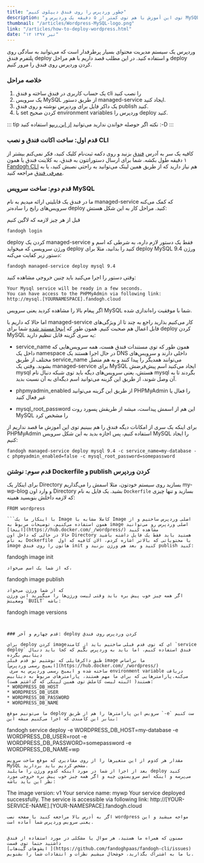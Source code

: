 ```yaml
---
title: "چطور وردپرس را روی فندق دیپلوی کنیم"
description: "توی این آموزش با هم توی کمتر از ۵ دقیقه یک وردپرس و MySQL رو دیپلوی و راه‌اندازی می‌کنیم"
thumbnail: "/articles/Wordpress-MySQL-logo.png"
link: "/articles/how-to-deploy-wordpress.html"
date: "۱۲ تیر ۱۳۹۷"
---
```


وردپرس یک سیستم مدیریت محتوای بسیار پرطرفدار است که می‌توانید به سادگی روی پلتفرم فندق deploy و استفاده کنید. در این مطلب قصد داریم با هم مراحل deploy کردن وردپرس روی فندق را مرور کنیم.

### خلاصه مراحل

1.  یک حساب کاربری در فندق ساخته و فندق cli ‌را نصب کنید
2.  یک سرویس MySQL ‌از طریق دستور managed-service ‌ایجاد کنید.
3.  یک داکر فایل برای وردپرس نوشته و روی فندق publish کنید.
4.  با set کردن صحیح environment variables وردپرس را deploy کنید.

::: tip نکته
اگر حوصله خواندن ندارید می‌توانید
[از این ریپو](https://github.com/fandoghpaas/fandogh-examples/tree/master/wordpress-mysql)
استفاده کنید :-D
:::

### قدم اول: ساخت اکانت فندق و نصب CLI

کافیه یک سر به آدرس [فندق](http://fandogh.cloud/) بزنید و روی دکمه ثبت‌نام کلیک کنید، فکر نمی‌کنم بیشتر از ۱ دقیقه طول بکشه.
شما برای ارسال دستوراتتون به فندق، به کلاینت فندق یا همون [Fandogh CLI](https://github.com/fandoghpaas/fandogh-cli) هم نیاز دارید که از طریق همین لینک می‌توانید به راحتی نصبش کنید، یا به [معرفی فندق](http://blog.fandogh.cloud/articles/fandogh-introduction.html) مراجعه کنید.

### قدم دوم: ساخت سرویس MySQL

ما در فندق یک قابلیتی ارائه میدیم به نام managed-service که کمک می‌کنه سرویس‌های رایج را ساده‌تر deploy کنید.
مراحل کار به این شکل هستش:

قبل از هر چیز لازمه که لاگین کنیم

```
fandogh login
```

deploy کردن یک managed-service فقط یک دستور لازم داره، به شرطی که اسم و ورژن سرویسی که میخواید deploy کنید را بدانید، مثلا برای deploy MySQL ورژن 9.4 دستور زیر کفایت می‌کنه:

```
fandogh managed-service deploy mysql 9.4
```

وقتی دستور را اجرا می‌کنید باید چنین خروجی مشاهده کنید:

```
Your Mysql service will be ready in a few seconds.
You can have access to the PHPMyAdmin via following link:
http://mysql.[YOURNAMESPACE].fandogh.cloud

```

اگر پیغام بالا را مشاهده کردید یعنی سرویس MySQL شما با موفقیت راه‌اندازی شده.

اما حالا که داریم با managed-service کار می‌کنیم بذارید راجع به چند تا از ویژگی‌های قابل اعمال هم صحبت کنیم.
همون طور که
[اینجا مستند شده](https://github.com/fandoghpaas/fandogh-cli#configuration)
شما برای deploy کردن MySQL یه سری گزینه قابل تنظیم دارید:

- service_name
  همون طور که توی مستندات فندق هست، همه سرویس‌هایی که داخل یک namespace در حال اجرا هستند یک DNS داخلی دارند و سرویس‌های مختلف از طریق service_name می‌توانند همدیگر را پیدا کنند و به هم متصل بشوند.
  وقتی یک managed-service برای MySQL ایجاد می‌کنید اسم پیش‌فرضش mysql هستش، یعنی سرویس‌های دیگه باید توی شبکه دنبال نام mysql بگردند تا به آن وصل شوند، از طریق این گزینه می‌توانید اسم دیگه‌ای به آن نسبت بدید.

- phpmyadmin_enabled
  از طریق این گزینه می‌توانید PHPMyAdmin را فعال یا غیر فعال کنید

- mysql_root_password
  این هم از اسمش پیداست، میشه از طریقش پسورد روت MySQL را مشخص کرد

برای اینکه یک سری از امکانات دیگه فندق را هم ببینیم توی این ‌آموزش ما قصد نداریم از PHPMyAdmin استفاده کنیم، پس اجازه بدید به این شکل سرویس MySQL را ایجاد کنیم:

```
fandogh managed-service deploy mysql 9.4 -c service_name=my-database -c phpmyadmin_enabled=false -c mysql_root_password=somepassword

```

### قدم سوم: نوشتن Dockerfile و publish کردن وردپرس

برای اینکار یک Directory بسازید روی سیستم خودتون، مثلا اسمش را می‌‌گذاریم my-wp-blog و وارد اون Directory بشید.
یک فایل به نام `Dockerfile` بسازید و تنها چیزی که لازمه داخلش بنویسید همینه:

````
FROM wordpress

```با اینکار ما یک Image کاملا مشابه با Image اصلی وردپرس ساختیم و از همون استفاده می‌کنیم، توضیحات مربوط به image اصلی وردپرس رو می‌توانید [اینجا](https://hub.docker.com/_/wordpress/) مشاهده کنید
حالا در حالی که داخل اون Directory هستید باید فقط یک فایل داشته باشید به نام Dockerfile  با محتویاتی که بالاتر اشاره کردم، الان کافیه که اول image هاتون را روی فندق init کنید و بعد هم ورژن بزنید و publish کنید:

````

fandogh image init

```
که از شما یک اسم می‌خواد،
```

fandogh image publish

```
که از شما ورژن می‌خواد
اگر همه چیز خوب پیش بره باید وقتی لیست ورژن‌ها را میگیرید این ورژن وضعیتش `BUILT` باشه:
```

fandogh image versions

```


### قدم چهارم و آخر: deploy کردن وردپرس روی فندق

برای deploy کردن imageای که توی قدم قبلی ساختیم باید از کامند `service deploy‍` فندق استفاده کنیم، اما باید به وردپرس بگیم که کجا باید دنبال دیتابیس بگرده
طبق داکرفایلی که نوشتیم تو قدم قبلی image ما براساس
[ایمیج رسمی وردپرس](https://hub.docker.com/_/wordpress/)
 ساخته شده و ایمیج رسمی وردپرس یه سری environment variable دریافت می‌کنه.پارامتر‌هایی که برای ما مهم هستند، پارامتر‌های مربوط به دیتابیس هستند( البته لیست کاملش توی همین لینکی که گذاشتم هست)‌:
* WORDPRESS_DB_HOST
* WORDPRESS_DB_USER
* WORDPRESS_DB_PASSWORD
* WORDPRESS_DB_NAME

ما می‌تونیم موقع deploy سرویس این پارامتر‌ها را هم از طریق `-e` ست کنیم بنابر این کامندی که اجرا می‌کنیم میشه این:

```

fandogh service deploy -e WORDPRESS_DB_HOST=my-database -e WORDPRESS_DB_USER=root -e WORDPRESS_DB_PASSWORD=somepassword -e WORDPRESS_DB_NAME=wp

```
مقدار هر کدوم از این متغیر‌ها را از روی مقادیری که موقع ساخت سرویس MySQL مشخص کردیم باید بردارید.
بعد از اجرا از شما در مورد اینکه کدوم ورژن را مایلید deploy کنید می‌پرسه و اینکه اسم سرویستون چیه و اگر همه چیز خوب پیش بره خروجی مورد نظر این باید باشه:

```

The image version: v1
Your service name: mywp
Your service deployed successfully.
The service is accessible via following link:
http://[YOUR-SERVICE-NAME].[YOUR-NAMESPACE].fandogh.cloud

```
اگر به آدرس بالا مراجعه کنید با صفحه نصب wordpress مواجه میشید و این یعنی سرویس وردپرس شما آماده است.


ممنون که همراه ما هستید، هر سوال یا مشکلی در مورد استفاده از فندق داشتید حتما توی قسمت
[ایشو‌های گیت‌هاب ](https://github.com/fandoghpaas/fandogh-cli/issues)
با ما به اشتراک بگذارید، خوشحال میشیم نظرات و انتقادات شما را بشنویم.
```
